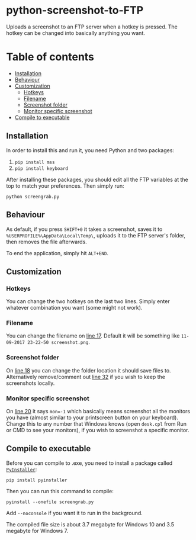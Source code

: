 # python-screenshot-to-FTP
Uploads a screenshot to an FTP server when a hotkey is pressed. The hotkey can be changed into basically anything you want.

Table of contents
=================

  * [Installation](#installation)
  * [Behaviour](#behaviour)
  * [Customization](#customization)
    * [Hotkeys](#hotkeys)
    * [Filename](#filename)
    * [Screenshot folder](#screenshot-folder)
    * [Monitor specific screenshot](#monitor-specific-screenshot)
  * [Compile to executable](#compile-to-executable)

## Installation
In order to install this and run it, you need Python and two packages:

1) `pip install mss`
2) `pip install keyboard`

After installing these packages, you should edit all the FTP variables at the top to match your preferences. Then simply run:

`python screengrab.py`

## Behaviour
As default, if you press `SHIFT+0` it takes a screenshot, saves it to `%USERPROFILE%\AppData\Local\Temp\`, uploads it to the FTP server's folder, then removes the file afterwards.

To end the application, simply hit `ALT+END`.

## Customization
### Hotkeys
You can change the two hotkeys on the last two lines. Simply enter whatever combination you want (some might not work).

### Filename
You can change the filename on [line 17](https://github.com/mortenmoulder/python-screenshot-to-FTP/blob/master/screengrab.py#L17). Default it will be something like `11-09-2017 23-22-50 screenshot.png`.

### Screenshot folder
On [line 18](https://github.com/mortenmoulder/python-screenshot-to-FTP/blob/master/screengrab.py#L18) you can change the folder location it should save files to. Alternatively remove/comment out [line 32](https://github.com/mortenmoulder/python-screenshot-to-FTP/blob/master/screengrab.py#L32) if you wish to keep the screenshots locally.

### Monitor specific screenshot
On [line 20](https://github.com/mortenmoulder/python-screenshot-to-FTP/blob/master/screengrab.py#L20) it says `mon=-1` which basically means screenshot all the monitors you have (almost similar to your printscreen button on your keyboard). Change this to any number that Windows knows (open `desk.cpl` from Run or CMD to see your monitors), if you wish to screenshot a specific monitor.

## Compile to executable
Before you can compile to .exe, you need to install a package called [`PyInstaller`](http://www.pyinstaller.org/):

`pip install pyinstaller`

Then you can run this command to compile:

`pyinstall --onefile screengrab.py`

Add `--noconsole` if you want it to run in the background.

The compiled file size is about 3.7 megabyte for Windows 10 and 3.5 megabyte for Windows 7.
